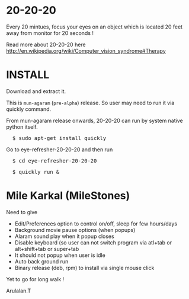 20-20-20
========

Every 20 mintues, focus your eyes on an object which is located 20 feet away from monitor for 20 seconds !

Read more about 20-20-20 here http://en.wikipedia.org/wiki/Computer_vision_syndrome#Therapy


INSTALL
=======

Download and extract it.

This is `mun-agaram` (`pre-alpha`) release.
So user may need to run it via quickly command.

From mun-agaram release onwards, 20-20-20 can run by system native python itself.

<pre>
  $ sudo apt-get install quickly
</pre>

Go to eye-refresher-20-20-20 and then run 

<pre>
  $ cd eye-refresher-20-20-20
</pre>

<pre>
  $ quickly run &
</pre>


Mile Karkal (MileStones)
========================

Need to give 
* Edit/Preferences option to control on/off, sleep for few hours/days
* Background movie pause options (when popups)
* Alaram sound play when it popup closes
* Disable keyboard (so user can not switch program via atl+tab or alt+shift+tab or super+tab 
* It should not popup when user is idle
* Auto back ground run
* Binary release (deb, rpm) to install via single mouse click


Yet to go for long walk !

Arulalan.T
